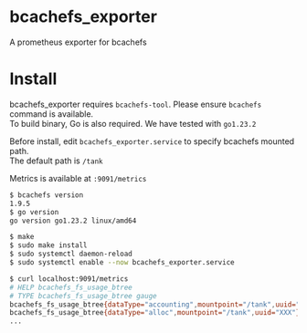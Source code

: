# bcachefs_exporter
A prometheus exporter for bcachefs

# Install
bcachefs_exporter requires `bcachefs-tool`.
Please ensure `bcachefs` command is available.  
To build binary, Go is also required.
We have tested with `go1.23.2`

Before install, edit `bcachefs_exporter.service` to specify bcachefs mounted path.  
The default path is `/tank`

Metrics is available at `:9091/metrics`
```bash
$ bcachefs version
1.9.5
$ go version
go version go1.23.2 linux/amd64

$ make
$ sudo make install
$ sudo systemctl daemon-reload
$ sudo systemctl enable --now bcachefs_exporter.service

$ curl localhost:9091/metrics
# HELP bcachefs_fs_usage_btree 
# TYPE bcachefs_fs_usage_btree gauge
bcachefs_fs_usage_btree{dataType="accounting",mountpoint="/tank",uuid="XXX"} 5.88775424e+09
bcachefs_fs_usage_btree{dataType="alloc",mountpoint="/tank",uuid="XXX"} 1.1557404672e+10
...
```